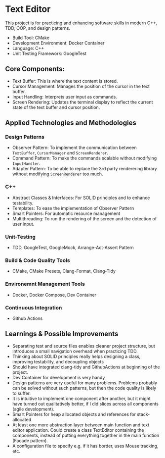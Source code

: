 # Text Editor
This project is for practicing and enhancing software skills in modern C++, TDD, OOP, and design patterns.
- Build Tool: CMake
- Development Environment: Docker Container
- Language: C++
- Unit Testing Framework: GoogleTest

## Core Components:
- Text Buffer: This is where the text content is stored.
- Cursor Management: Manages the position of the cursor in the text buffer.
- Input Handling: Interprets user input as commands.
- Screen Rendering: Updates the terminal display to reflect the current state of the text buffer and cursor position.

## Applied Technologies and Methodologies
### Design Patterns
- Observer Pattern: To implement the communication between `TextBuffer`, `CursorManager` and `ScreenRenderer`.
- Command Pattern: To make the commands scalable without modifying `InputHandler`.
- Adapter Pattern: To be able to replace the 3rd party renderering library without modifying `ScreenRenderer` too much.
### C++
- Abstract Classes & Interfaces: For SOLID principles and to enhance testability.
- Templates: To ease the implementation of Observer Pattern
- Smart Pointers: For automatic resource management
- Multithreading: To run the rendering of the screen and the detection of user input.
### Unit-Testing
- TDD, GoogleTest, GoogleMock, Arrange-Act-Assert Pattern
### Build & Code Quality Tools
- CMake, CMake Presets, Clang-Format, Clang-Tidy
### Environemnt Management Tools
- Docker, Docker Compose, Dev Container
### Continuous Integration
- Github Actions

## Learnings & Possible Improvements
- Separating test and source files enables cleaner project structure, but introduces a small navigation overhead when practicing TDD.
- Thinking about SOLID principles really helps designing a class, improving testability, and decoupling objects
- Should have integrated clang-tidy and GithubActions at beginning of the project.
- Dev Container for development is very handy
- Design patterns are very useful for many problems. Problems probably can be solved without such patterns, but then the code quality is likely to suffer.
- It is intuitive to implement one component after another, but it might have turned out qualitatively better, if I did slices across all components (agile development).
- Smart Pointers for heap allocated objects and references for stack-allocated
- At least one more abstraction layer between main function and text editor application. Could create a class TextEditor containing the components, instead of putting everything together in the main function (Facade pattern).
- A configuration file to specify e.g. if it has border, uses Mouse tracking, etc.
